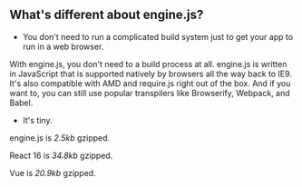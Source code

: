## What's different about engine.js?

+ You don't need to run a complicated build system just to get your app to run in a web browser.

With engine.js, you don't need to a build process at all. engine.js is written in JavaScript that is supported natively by browsers all the way back to IE9. It's also compatible with AMD and require.js right out of the box. And if you want to, you can still use popular transpilers like Browserify, Webpack, and Babel.

+ It's tiny.

engine.js is _2.5kb_ gzipped.

React 16 is _34.8kb_ gzipped.

Vue is _20.9kb_ gzipped.
